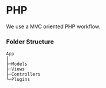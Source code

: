 # PHP

We use a MVC oriented PHP workflow.

### Folder Structure
```
App
│
├─Models
├─Views
├─Controllers
└─Plugins
```
